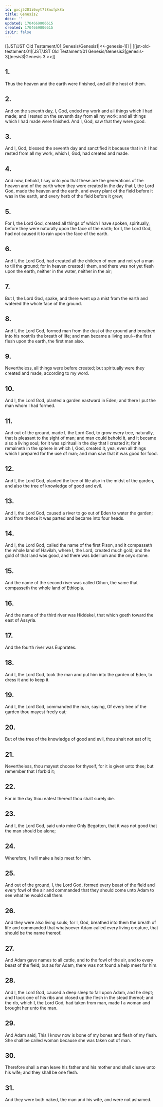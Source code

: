 ```yaml
---
id: gxcj5201i6wyt7l8nxfpk8a
title: Genesis2
desc: ''
updated: 1704669006615
created: 1704669006615
isDir: false
---
```

[[JST/JST Old Testament/01 Genesis/Genesis1|<<-genesis-1]] | [[jst-old-testament.01[[JST/JST Old Testament/01 Genesis/Genesis3|genesis-3]]nesis3|Genesis 3 >>]]
## 1.
Thus the heaven and the earth were finished, and all the host of them.
## 2.
And on the seventh day, I, God, ended my work and all things which I had made; and I rested on the seventh day from all my work; and all things which I had made were finished. And I, God, saw that they were good.
## 3.
And I, God, blessed the seventh day and sanctified it because that in it I had rested from all my work, which I, God, had created and made.
## 4.
And now, behold, I say unto you that these are the generations of the heaven and of the earth when they were created in the day that I, the Lord God, made the heaven and the earth, and every plant of the field before it was in the earth, and every herb of the field before it grew;
## 5.
For I, the Lord God, created all things of which I have spoken, spiritually, before they were naturally upon the face of the earth; for I, the Lord God, had not caused it to rain upon the face of the earth.
## 6.
And I, the Lord God, had created all the children of men and not yet a man to till the ground; for in heaven created I them, and there was not yet flesh upon the earth, neither in the water, neither in the air;
## 7.
But I, the Lord God, spake, and there went up a mist from the earth and watered the whole face of the ground.
## 8.
And I, the Lord God, formed man from the dust of the ground and breathed into his nostrils the breath of life; and man became a living soul\--the first flesh upon the earth, the first man also.
## 9.
Nevertheless, all things were before created; but spiritually were they created and made, according to my word.
## 10.
And I, the Lord God, planted a garden eastward in Eden; and there I put the man whom I had formed.
## 11.
And out of the ground, made I, the Lord God, to grow every tree, naturally, that is pleasant to the sight of man; and man could behold it, and it became also a living soul; for it was spiritual in the day that I created it; for it remaineth in the sphere in which I, God, created it, yea, even all things which I prepared for the use of man; and man saw that it was good for food.
## 12.
And I, the Lord God, planted the tree of life also in the midst of the garden, and also the tree of knowledge of good and evil.
## 13.
And I, the Lord God, caused a river to go out of Eden to water the garden; and from thence it was parted and became into four heads.
## 14.
And I, the Lord God, called the name of the first Pison, and it compasseth the whole land of Havilah, where I, the Lord, created much gold; and the gold of that land was good, and there was bdellium and the onyx stone.
## 15.
And the name of the second river was called Gihon, the same that compasseth the whole land of Ethiopia.
## 16.
And the name of the third river was Hiddekel, that which goeth toward the east of Assyria.
## 17.
And the fourth river was Euphrates.
## 18.
And I, the Lord God, took the man and put him into the garden of Eden, to dress it and to keep it.
## 19.
And I, the Lord God, commanded the man, saying, Of every tree of the garden thou mayest freely eat;
## 20.
But of the tree of the knowledge of good and evil, thou shalt not eat of it;
## 21.
Nevertheless, thou mayest choose for thyself, for it is given unto thee; but remember that I forbid it;
## 22.
For in the day thou eatest thereof thou shalt surely die.
## 23.
And I, the Lord God, said unto mine Only Begotten, that it was not good that the man should be alone;
## 24.
Wherefore, I will make a help meet for him.
## 25.
And out of the ground, I, the Lord God, formed every beast of the field and every fowl of the air and commanded that they should come unto Adam to see what he would call them.
## 26.
And they were also living souls; for I, God, breathed into them the breath of life and commanded that whatsoever Adam called every living creature, that should be the name thereof.
## 27.
And Adam gave names to all cattle, and to the fowl of the air, and to every beast of the field; but as for Adam, there was not found a help meet for him.
## 28.
And I, the Lord God, caused a deep sleep to fall upon Adam, and he slept; and I took one of his ribs and closed up the flesh in the stead thereof; and the rib, which I, the Lord God, had taken from man, made I a woman and brought her unto the man.
## 29.
And Adam said, This I know now is bone of my bones and flesh of my flesh. She shall be called woman because she was taken out of man.
## 30.
Therefore shall a man leave his father and his mother and shall cleave unto his wife; and they shall be one flesh.
## 31.
And they were both naked, the man and his wife, and were not ashamed.

